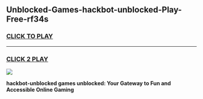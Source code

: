 
## Unblocked-Games-hackbot-unblocked-Play-Free-rf34s
<h3>
<a href="https://premium76.site?title=hackbot-unblocked&ref=21A">CLICK TO PLAY</a></h3>
<hr>

<h3>
<a href="https://premium76.site?title=hackbot-unblocked&ref=21A">CLICK 2 PLAY</a>
  
</h3>

<a href="https://premium76.site?title=hackbot-unblocked&ref=21A"><img src="https://clearcache.store/games.png"></a>


**hackbot-unblocked games unblocked: Your Gateway to Fun and Accessible Online Gaming**
